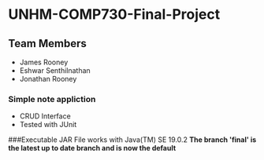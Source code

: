 # UNHM-COMP730-Final-Project
## Team Members
- James Rooney
- Eshwar Senthilnathan
- Jonathan Rooney

### Simple note appliction
- CRUD Interface
- Tested with JUnit

###Executable JAR File works with Java(TM) SE 19.0.2
**The branch 'final' is the latest up to date branch and is now the default**

